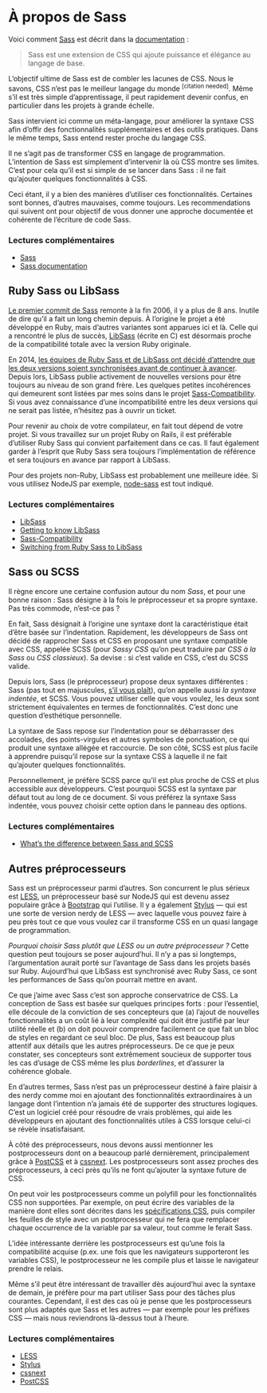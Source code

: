 
# À propos de Sass

Voici comment [Sass](http://sass-lang.com) est décrit dans la [documentation](http://sass-lang.com/documentation/file.SASS_REFERENCE.html)&nbsp;:

> Sass est une extension de CSS qui ajoute puissance et élégance au langage de base.

L’objectif ultime de Sass est de combler les lacunes de CSS. Nous le savons, CSS n’est pas le meilleur langage du monde <sup>[citation needed]</sup>. Même s’il est très simple d’apprentissage, il peut rapidement devenir confus, en particulier dans les projets à grande échelle.

Sass intervient ici comme un méta-langage, pour améliorer la syntaxe CSS afin d’offir des fonctionnalités supplémentaires et des outils pratiques. Dans le même temps, Sass entend rester proche du langage CSS.

Il ne s’agit pas de transformer CSS en langage de programmation. L’intention de Sass est simplement d’intervenir là où CSS montre ses limites. C’est pour cela qu’il est si simple de se lancer dans Sass&nbsp;: il ne fait qu’ajouter quelques fonctionnalités à CSS.

Ceci étant, il y a bien des manières d’utiliser ces fonctionnalités. Certaines sont bonnes, d’autres mauvaises, comme toujours. Les recommendations qui suivent ont pour objectif de vous donner une approche documentée et cohérente de l’écriture de code Sass.

### Lectures complémentaires

* [Sass](http://sass-lang.com)
* [Sass documentation](http://sass-lang.com/documentation/file.SASS_REFERENCE.html)

## Ruby Sass ou LibSass

[Le premier commit de Sass](https://github.com/hcatlin/sass/commit/fa5048ba405619273e474a50400c7243fbff54fe) remonte à la fin 2006, il y a plus de 8 ans. Inutile de dire qu’il a fait un long chemin depuis. À l’origine le projet a été développé en Ruby, mais d’autres variantes sont apparues ici et là. Celle qui a rencontré le plus de succès, [LibSass](https://github.com/sass/libsass) (écrite en C) est désormais proche de la compatibilité totale avec la version Ruby originale.

En 2014, [les équipes de Ruby Sass et de LibSass ont décidé d’attendre que les deux versions soient synchronisées avant de continuer à avancer](https://github.com/sass/libsass/wiki/The-LibSass-Compatibility-Plan). Depuis lors, LibSass publie activement de nouvelles versions pour être toujours au niveau de son grand frère. Les quelques petites incohérences qui demeurent sont listées par mes soins dans le projet [Sass-Compatibility](http://sass-compatibility.github.io). Si vous avez connaissance d’une incompatibilité entre les deux versions qui ne serait pas listée, n’hésitez pas à ouvrir un ticket.

Pour revenir au choix de votre compilateur, en fait tout dépend de votre projet. Si vous travaillez sur un projet Ruby on Rails, il est préférable d’utiliser Ruby Sass qui convient parfaitement dans ce cas. Il faut également garder à l’esprit que Ruby Sass sera toujours l’implémentation de référence et sera toujours en avance par rapport à LibSass.

Pour des projets non-Ruby, LibSass est probablement une meilleure idée. Si vous utilisez NodeJS par exemple, [node-sass](https://github.com/sass/node-sass) est tout indiqué.

### Lectures complémentaires

* [LibSass](https://github.com/sass/libsass)
* [Getting to know LibSass](http://webdesign.tutsplus.com/articles/getting-to-know-libsass--cms-23114)
* [Sass-Compatibility](http://sass-compatibility.github.io)
* [Switching from Ruby Sass to LibSass](http://www.sitepoint.com/switching-ruby-sass-libsass/)

## Sass ou SCSS

Il règne encore une certaine confusion autour du nom *Sass*, et pour une bonne raison&nbsp;: Sass désigne à la fois le préprocesseur et sa propre syntaxe. Pas très commode, n’est-ce pas&nbsp;?

En fait, Sass désignait à l’origine une syntaxe dont la caractéristique était d’être basée sur l’indentation. Rapidement, les développeurs de Sass ont décidé de rapprocher Sass et CSS en proposant une syntaxe compatible avec CSS, appelée SCSS (pour *Sassy CSS* qu’on peut traduire par *CSS à la Sass* ou *CSS classieux*). Sa devise&nbsp;: si c’est valide en CSS, c’est du SCSS valide.

Depuis lors, Sass (le préprocesseur) propose deux syntaxes différentes&nbsp;: Sass (pas tout en majuscules, [s’il vous plaît](http://sassnotsass.com)), qu’on appelle aussi *la syntaxe indentée*, et SCSS. Vous pouvez utiliser celle que vous voulez, les deux sont strictement équivalentes en termes de fonctionnalités. C’est donc une question d’esthétique personnelle.

La syntaxe de Sass repose sur l’indentation pour se débarrasser des accolades, des points-virgules et autres symboles de ponctuation, ce qui produit une syntaxe allégée et raccourcie. De son côté, SCSS est plus facile à apprendre puisqu’il repose sur la syntaxe CSS à laquelle il ne fait qu’ajouter quelques fonctionnalités.

Personnellement, je préfère SCSS parce qu’il est plus proche de CSS et plus accessible aux développeurs. C’est pourquoi SCSS est la syntaxe par défaut tout au long de ce document. Si vous préférez la syntaxe Sass indentée, vous pouvez choisir cette option dans le <span data-toggle="aside" class="link-like" role="button" aria-expanded>panneau des options</span>.

### Lectures complémentaires

* [What’s the difference between Sass and SCSS](http://www.sitepoint.com/whats-difference-sass-scss/)

## Autres préprocesseurs

Sass est un préprocesseur parmi d’autres. Son concurrent le plus sérieux est [LESS](http://lesscss.org/), un préprocesseur basé sur NodeJS qui est devenu assez populaire grâce à [Bootstrap](http://getbootstrap.com/) qui l’utilise. Il y a également [Stylus](http://learnboost.github.io/stylus/) —&nbsp;qui est une sorte de version nerdy de LESS&nbsp;— avec laquelle vous pouvez faire à peu près tout ce que vous voulez car il transforme CSS en un quasi langage de programmation.

*Pourquoi choisir Sass plutôt que LESS ou un autre préprocesseur ?* Cette question peut toujours se poser aujourd’hui. Il n’y a pas si longtemps, l’argumentation aurait porté sur l’avantage de Sass dans les projets basés sur Ruby. Aujourd’hui que LibSass est synchronisé avec Ruby Sass, ce sont les performances de Sass qu’on pourrait mettre en avant.

Ce que j’aime avec Sass c’est son approche conservatrice de CSS. La conception de Sass est basée sur quelques principes forts&nbsp;: pour l’essentiel, elle découle de la conviction de ses concepteurs que (a) l’ajout de nouvelles fonctionnalités a un coût lié à leur complexité qui doit être justifié par leur utilité réelle et (b) on doit pouvoir comprendre facilement ce que fait un bloc de styles en regardant ce seul bloc. De plus, Sass est beaucoup plus attentif aux détails que les autres préprocesseurs. De ce que je peux constater, ses concepteurs sont extrêmement soucieux de supporter tous les cas d’usage de CSS même les plus *borderlines*, et d’assurer la cohérence globale.

En d’autres termes, Sass n’est pas un préprocesseur destiné à faire plaisir à des nerdy comme moi en ajoutant des fonctionnalités extraordinaires à un langage dont l’intention n’a jamais été de supporter des structures logiques. C’est un logiciel créé pour résoudre de vrais problèmes, qui aide les développeurs en ajoutant des fonctionnalités utiles à CSS lorsque celui-ci se révèle insatisfaisant.

À côté des préprocesseurs, nous devons aussi mentionner les postprocesseurs dont on a beaucoup parlé dernièrement, principalement grâce à [PostCSS](https://github.com/postcss/postcss) et à [cssnext](https://cssnext.github.io/). Les postprocesseurs sont assez proches des préprocesseurs, à ceci près qu’ils ne font qu’ajouter la syntaxe future de CSS.

On peut voir les postprocesseurs comme un polyfill pour les fonctionnalités CSS non supportées. Par exemple, on peut écrire des variables de la manière dont elles sont décrites dans les [spécifications CSS](http://dev.w3.org/csswg/css-variables/), puis compiler les feuilles de style avec un postprocesseur qui ne fera que remplacer chaque occurrence de la variable par sa valeur, tout comme le ferait Sass.

L’idée intéressante derrière les postprocesseurs est qu’une fois la compatibilité acquise (p.ex. une fois que les navigateurs supporteront les variables CSS), le postprocesseur ne les compile plus et laisse le navigateur prendre le relais.

Même s’il peut être intéressant de travailler dès aujourd’hui avec la syntaxe de demain, je préfère pour ma part utiliser Sass pour des tâches plus courantes. Cependant, il est des cas où je pense que les postprocesseurs sont plus adaptés que Sass et les autres —&nbsp;par exemple pour les préfixes CSS&nbsp;— mais nous reviendrons là-dessus tout à l’heure.

### Lectures complémentaires

* [LESS](http://lesscss.org/)
* [Stylus](http://learnboost.github.io/stylus/)
* [cssnext](https://cssnext.github.io/)
* [PostCSS](https://github.com/postcss/postcss)
